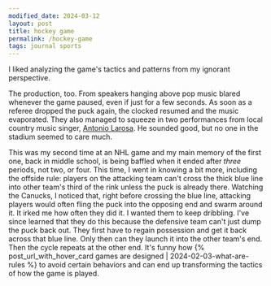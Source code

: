 ```yaml
---
modified_date: 2024-03-12
layout: post
title: hockey game
permalink: /hockey-game
tags: journal sports
---
```


I liked analyzing the game's tactics and patterns from my ignorant perspective.
<!--more-->
The production, too.
From speakers hanging above pop music blared whenever the game paused, even if just for a few seconds.
As soon as a referee dropped the puck again, the clocked resumed and the music evaporated.
They also managed to squeeze in two performances from local country music singer, [Antonio Larosa](https://www.antoniolarosamusic.com/).
He sounded good, but no one in the stadium seemed to care much.

This was my second time at an NHL game and my main memory of the first one, back in middle school, is being baffled when it ended after _three_ periods, not two, or four.
This time, I went in knowing a bit more, including the offside rule: players on the attacking team can't cross the thick blue line into other team's third of the rink unless the puck is already there.
Watching the Canucks, I noticed that, right before crossing the blue line, attacking players would often fling the puck into the opposing end and swarm around it.
It irked me how often they did it.
I wanted them to keep dribbling.
I've since learned that they do this because the defensive team can't just dump the puck back out.
They first have to regain possession and get it back across that blue line.
Only then can they launch it into the other team's end.
Then the cycle repeats at the other end.
It's funny how {% post_url_with_hover_card games are designed | 2024-02-03-what-are-rules %} to avoid certain behaviors and can end up transforming the tactics of how the game is played.